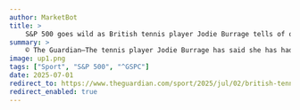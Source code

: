 ```yaml
---
author: MarketBot
title: >
    S&P 500 goes wild as British tennis player Jodie Burrage tells of online abuse after Wimbledon exit
summary: >
    © The Guardian—The tennis player Jodie Burrage has said she has had to stop herself looking at her phone due to online abuse after her first-round Wimbledon exit.
image: up1.png
tags: ["Sport", "S&P 500", "^GSPC"]
date: 2025-07-01
redirect_to: https://www.theguardian.com/sport/2025/jul/02/british-tennis-player-jodie-burrage-tells-of-online-abuse-after-wimbledon-exit
redirect_enabled: true
---
```

